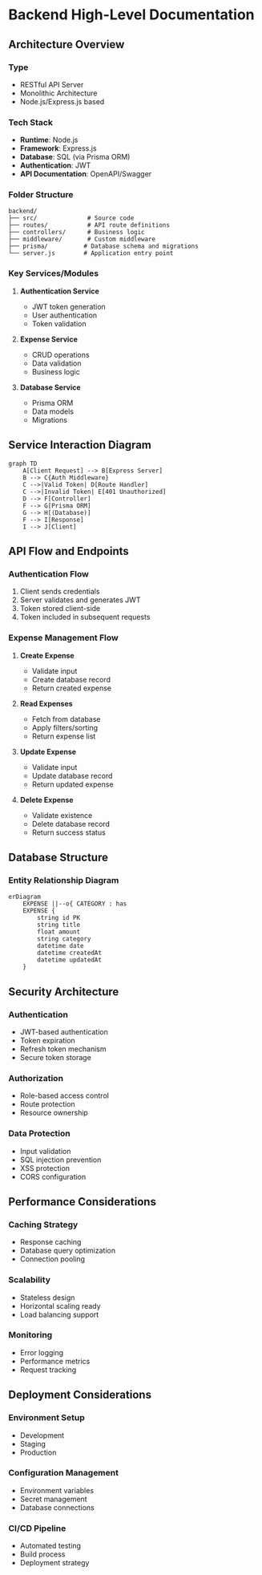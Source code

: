 # Backend High-Level Documentation

## Architecture Overview

### Type
- RESTful API Server
- Monolithic Architecture
- Node.js/Express.js based

### Tech Stack
- **Runtime**: Node.js
- **Framework**: Express.js
- **Database**: SQL (via Prisma ORM)
- **Authentication**: JWT
- **API Documentation**: OpenAPI/Swagger

### Folder Structure
```
backend/
├── src/              # Source code
├── routes/           # API route definitions
├── controllers/      # Business logic
├── middleware/       # Custom middleware
├── prisma/          # Database schema and migrations
└── server.js        # Application entry point
```

### Key Services/Modules
1. **Authentication Service**
   - JWT token generation
   - User authentication
   - Token validation

2. **Expense Service**
   - CRUD operations
   - Data validation
   - Business logic

3. **Database Service**
   - Prisma ORM
   - Data models
   - Migrations

## Service Interaction Diagram

```mermaid
graph TD
    A[Client Request] --> B[Express Server]
    B --> C{Auth Middleware}
    C -->|Valid Token| D[Route Handler]
    C -->|Invalid Token| E[401 Unauthorized]
    D --> F[Controller]
    F --> G[Prisma ORM]
    G --> H[(Database)]
    F --> I[Response]
    I --> J[Client]
```

## API Flow and Endpoints

### Authentication Flow
1. Client sends credentials
2. Server validates and generates JWT
3. Token stored client-side
4. Token included in subsequent requests

### Expense Management Flow
1. **Create Expense**
   - Validate input
   - Create database record
   - Return created expense

2. **Read Expenses**
   - Fetch from database
   - Apply filters/sorting
   - Return expense list

3. **Update Expense**
   - Validate input
   - Update database record
   - Return updated expense

4. **Delete Expense**
   - Validate existence
   - Delete database record
   - Return success status

## Database Structure

### Entity Relationship Diagram
```mermaid
erDiagram
    EXPENSE ||--o{ CATEGORY : has
    EXPENSE {
        string id PK
        string title
        float amount
        string category
        datetime date
        datetime createdAt
        datetime updatedAt
    }
```

## Security Architecture

### Authentication
- JWT-based authentication
- Token expiration
- Refresh token mechanism
- Secure token storage

### Authorization
- Role-based access control
- Route protection
- Resource ownership

### Data Protection
- Input validation
- SQL injection prevention
- XSS protection
- CORS configuration

## Performance Considerations

### Caching Strategy
- Response caching
- Database query optimization
- Connection pooling

### Scalability
- Stateless design
- Horizontal scaling ready
- Load balancing support

### Monitoring
- Error logging
- Performance metrics
- Request tracking

## Deployment Considerations

### Environment Setup
- Development
- Staging
- Production

### Configuration Management
- Environment variables
- Secret management
- Database connections

### CI/CD Pipeline
- Automated testing
- Build process
- Deployment strategy 